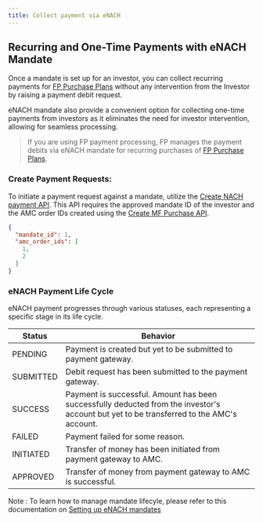 ```yaml
---
title: Collect payment via eNACH
---
```

## Recurring and One-Time Payments with eNACH Mandate


Once a mandate is set up for an investor, you can collect recurring payments for [FP Purchase Plans](https://fintechprimitives.com/docs/api/#mf-purchase-plans) without any intervention from the Investor by raising a payment debit request.

eNACH mandate also provide a convenient option for collecting one-time payments from investors as it eliminates the need for investor intervention, allowing for seamless processing.

> If you are using FP payment processing, FP manages the payment debits via eNACH mandate for recurring purchases of [FP Purchase Plans](https://fintechprimitives.com/docs/api/#mf-purchase-plans).

### Create Payment Requests:

To initiate a payment request against a mandate, utilize the [Create NACH payment API](https://fintechprimitives.com/docs/api/#create-a-nach-payment).
This API requires the approved mandate ID of the investor and the AMC order IDs created using the [Create MF Purchase API](https://fintechprimitives.com/docs/api/#create-a-mf-purchase).

```json
{
  "mandate_id": 1,
  "amc_order_ids": [
    1,
    2
  ]
}
```


### **eNACH Payment Life Cycle**

eNACH payment progresses through various statuses, each representing a specific stage in its life cycle. 

|Status|Behavior|
|---|---|
|PENDING|Payment is created but yet to be submitted to payment gateway.|
|SUBMITTED| Debit request has been submitted to the payment gateway.
|SUCCESS|Payment is successful. Amount has been successfully deducted from the investor's account but yet to be transferred to the AMC's account.|
|FAILED|Payment failed for some reason.|
|INITIATED|Transfer of money has been initiated from payment gateway to AMC.|
|APPROVED| Transfer of money from payment gateway to AMC is successful.|




Note : To learn how to manage mandate lifecyle, please refer to this documentation on [Setting up eNACH mandates](/payments/managing-eNACH/)
